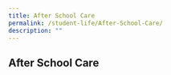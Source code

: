 ```yaml
---
title: After School Care
permalink: /student-life/After-School-Care/
description: ""
---
```

## After School Care

